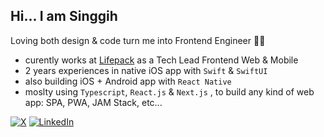 ## Hi... I am Singgih 

Loving both design & code turn me into Frontend Engineer 👨‍💻
- curently works at [Lifepack](lifepack.id) as a Tech Lead Frontend Web & Mobile
- 2 years experiences in native iOS app with `Swift` & `SwiftUI`
- also building iOS + Android app with `React Native`
- moslty using `Typescript`, `React.js` & `Next.js` , to build any kind of web app: SPA, PWA, JAM Stack, etc...

[![X](https://img.shields.io/badge/Twitter-1DA1F2?style=for-the-badge&logo=twitter&logoColor=white)](https://x.com/singgih_nn) 
[![LinkedIn](https://img.shields.io/badge/linkedin-%230077B5.svg?style=for-the-badge&logo=linkedin&logoColor=white)](https://www.linkedin.com/in/singgih-nn/)
